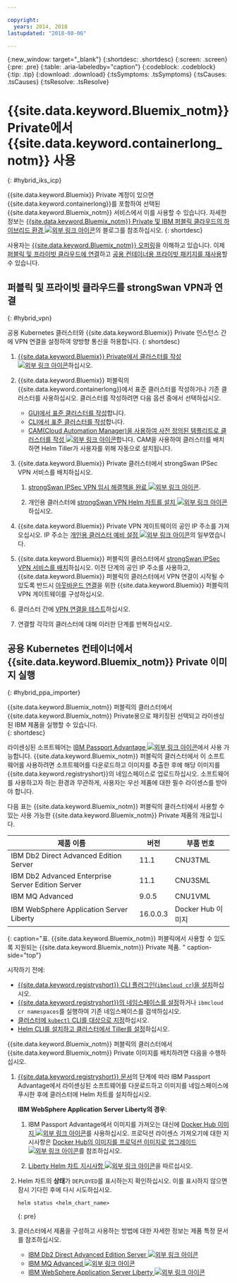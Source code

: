 ```yaml
---

copyright:
  years: 2014, 2018
lastupdated: "2018-08-06"

---
```


{:new_window: target="_blank"}
{:shortdesc: .shortdesc}
{:screen: .screen}
{:pre: .pre}
{:table: .aria-labeledby="caption"}
{:codeblock: .codeblock}
{:tip: .tip}
{:download: .download}
{:tsSymptoms: .tsSymptoms}
{:tsCauses: .tsCauses}
{:tsResolve: .tsResolve}


# {{site.data.keyword.Bluemix_notm}} Private에서 {{site.data.keyword.containerlong_notm}} 사용
{: #hybrid_iks_icp}

{{site.data.keyword.Bluemix}} Private 계정이 있으면 {{site.data.keyword.containerlong}}를 포함하여 선택된 {{site.data.keyword.Bluemix_notm}} 서비스에서 이를 사용할 수 있습니다. 자세한 정보는 [{{site.data.keyword.Bluemix_notm}} Private 및 IBM 퍼블릭 클라우드의 하이브리드 환경 ![외부 링크 아이콘](../icons/launch-glyph.svg "외부 링크 아이콘")](http://ibm.biz/hybridJune2018)의 블로그를 참조하십시오.
{: shortdesc}

사용자는 [{{site.data.keyword.Bluemix_notm}} 오퍼링](cs_why.html#differentiation)을 이해하고 있습니다. 이제 [퍼블릭 및 프라이빗 클라우드에 연결](#hybrid_vpn)하고 [공용 컨테이너용 프라이빗 패키지를 재사용](#hybrid_ppa_importer)할 수 있습니다. 

## 퍼블릭 및 프라이빗 클라우드를 strongSwan VPN과 연결
{: #hybrid_vpn}

공용 Kubernetes 클러스터와 {{site.data.keyword.Bluemix}} Private 인스턴스 간에 VPN 연결을 설정하여 양방향 통신을 허용합니다.
{: shortdesc}

1.  [{{site.data.keyword.Bluemix}} Private에서 클러스터를 작성 ![외부 링크 아이콘](../icons/launch-glyph.svg "외부 링크 아이콘")](https://www.ibm.com/support/knowledgecenter/SSBS6K_2.1.0.3/installing/installing.html)하십시오. 

2.  {{site.data.keyword.Bluemix}} 퍼블릭의 {{site.data.keyword.containerlong}}에서 표준 클러스터를 작성하거나 기존 클러스터를 사용하십시오. 클러스터를 작성하려면 다음 옵션 중에서 선택하십시오.  
    - [GUI에서 표준 클러스터를 작성](cs_clusters.html#clusters_ui)합니다. 
    - [CLI에서 표준 클러스터를 작성](cs_clusters.html#clusters_cli)합니다. 
    - [CAM(Cloud Automation Manager)을 사용하여 사전 정의된 템플리트로 클러스터를 작성 ![외부 링크 아이콘](../icons/launch-glyph.svg "외부 링크 아이콘")](https://www.ibm.com/support/knowledgecenter/SS2L37_2.1.0.3/cam_deploy_IKS.html)합니다. CAM을 사용하여 클러스터를 배치하면 Helm Tiller가 사용자를 위해 자동으로 설치됩니다. 

3.  {{site.data.keyword.Bluemix}} Private 클러스터에서 strongSwan IPSec VPN 서비스를 배치하십시오. 

    1.  [strongSwan IPSec VPN 임시 해결책을 완료 ![외부 링크 아이콘](../icons/launch-glyph.svg "외부 링크 아이콘")](https://www.ibm.com/support/knowledgecenter/SS2L37_2.1.0.3/cam_strongswan.html). 

    2.  개인용 클러스터에 [strongSwan VPN Helm 차트를 설치 ![외부 링크 아이콘](../icons/launch-glyph.svg "외부 링크 아이콘")](https://www.ibm.com/support/knowledgecenter/SSBS6K_2.1.0.3/app_center/create_release.html)하십시오. 

4.  {{site.data.keyword.Bluemix}} Private VPN 게이트웨이의 공인 IP 주소를 가져오십시오. IP 주소는 [개인용 클러스터 예비 설정 ![외부 링크 아이콘](../icons/launch-glyph.svg "외부 링크 아이콘")](https://www.ibm.com/support/knowledgecenter/SSBS6K_2.1.0.3/installing/prep_cluster.html)의 일부였습니다. 

5.  {{site.data.keyword.Bluemix}} 퍼블릭의 클러스터에서 [strongSwan IPSec VPN 서비스를 배치](cs_vpn.html#vpn-setup)하십시오. 이전 단계의 공인 IP 주소를 사용하고, {{site.data.keyword.Bluemix}} 퍼블릭의 클러스터에서 VPN 연결이 시작될 수 있도록 반드시 [아웃바운드 연결](cs_vpn.html#strongswan_3)을 위한 {{site.data.keyword.Bluemix}} 퍼블릭의 VPN 게이트웨이를 구성하십시오.  

6.  클러스터 간에 [VPN 연결을 테스트](cs_vpn.html#vpn_test)하십시오. 

7.  연결할 각각의 클러스터에 대해 이러한 단계를 반복하십시오.  


## 공용 Kubernetes 컨테이너에서 {{site.data.keyword.Bluemix_notm}} Private 이미지 실행
{: #hybrid_ppa_importer}

{{site.data.keyword.Bluemix_notm}} 퍼블릭의 클러스터에서 {{site.data.keyword.Bluemix_notm}} Private용으로 패키징된 선택되고 라이센싱된 IBM 제품을 실행할 수 있습니다.   
{: shortdesc}

라이센싱된 소프트웨어는 [IBM Passport Advantage ![외부 링크 아이콘](../icons/launch-glyph.svg "외부 링크 아이콘")](https://www-01.ibm.com/software/passportadvantage/index.html)에서 사용 가능합니다. {{site.data.keyword.Bluemix_notm}} 퍼블릭의 클러스터에서 이 소프트웨어를 사용하려면 소프트웨어를 다운로드하고 이미지를 추출한 후에 해당 이미지를 {{site.data.keyword.registryshort}}의 네임스페이스로 업로드하십시오. 소프트웨어를 사용하고자 하는 환경과 무관하게, 사용자는 우선 제품에 대한 필수 라이센스를 받아야 합니다.  

다음 표는 {{site.data.keyword.Bluemix_notm}} 퍼블릭의 클러스터에서 사용할 수 있는 사용 가능한 {{site.data.keyword.Bluemix_notm}} Private 제품의 개요입니다. 

|제품 이름|버전 |부품 번호|
| --- | --- | --- |
| IBM Db2 Direct Advanced Edition Server | 11.1 | CNU3TML |
| IBM Db2 Advanced Enterprise Server Edition Server | 11.1 | CNU3SML |
| IBM MQ Advanced | 9.0.5 | CNU1VML |
| IBM WebSphere Application Server Liberty | 16.0.0.3 | Docker Hub 이미지 |
{: caption="표. {{site.data.keyword.Bluemix_notm}} 퍼블릭에서 사용할 수 있도록 지원되는 {{site.data.keyword.Bluemix_notm}} Private 제품. " caption-side="top"}

시작하기 전에: 
- [{{site.data.keyword.registryshort}} CLI 플러그인(`ibmcloud cr`)을 설치](/docs/services/Registry/registry_setup_cli_namespace.html#registry_cli_install)하십시오. 
- [{{site.data.keyword.registryshort}}의 네임스페이스를 설정](/docs/services/Registry/registry_setup_cli_namespace.html#registry_namespace_add)하거나 `ibmcloud cr namespaces`를 실행하여 기존 네임스페이스를 검색하십시오.  
- [클러스터에 `kubectl` CLI를 대상으로 지정](/docs/containers/cs_cli_install.html#cs_cli_configure)하십시오. 
- [Helm CLI를 설치하고 클러스터에서 Tiller를 설정](/docs/containers/cs_integrations.html#helm)하십시오. 

{{site.data.keyword.Bluemix_notm}} 퍼블릭의 클러스터에서 {{site.data.keyword.Bluemix_notm}} Private 이미지를 배치하려면 다음을 수행하십시오. 

1.  [{{site.data.keyword.registryshort}} 문서](/docs/services/Registry/ts_index.html#ts_ppa)의 단계에 따라 IBM Passport Advantage에서 라이센싱된 소프트웨어를 다운로드하고 이미지를 네임스페이스에 푸시한 후에 클러스터에 Helm 차트를 설치하십시오.  

    **IBM WebSphere Application Server Liberty의 경우**:
    
    1.  IBM Passport Advantage에서 이미지를 가져오는 대신에 [Docker Hub 이미지 ![외부 링크 아이콘](../icons/launch-glyph.svg "외부 링크 아이콘")](https://hub.docker.com/_/websphere-liberty/)를 사용하십시오. 프로덕션 라이센스 가져오기에 대한 지시사항은 [Docker Hub의 이미지를 프로덕션 이미지로 업그레이드 ![외부 링크 아이콘](../icons/launch-glyph.svg "외부 링크 아이콘")](https://github.com/WASdev/ci.docker/tree/master/ga/production-upgrade)를 참조하십시오. 
    
    2.  [Liberty Helm 차트 지시사항 ![외부 링크 아이콘](../icons/launch-glyph.svg "외부 링크 아이콘")](https://www.ibm.com/support/knowledgecenter/en/SSEQTP_liberty/com.ibm.websphere.wlp.doc/ae/rwlp_icp_helm.html)을 따르십시오.  

2.  Helm 차트의 **상태**가 `DEPLOYED`를 표시하는지 확인하십시오. 이를 표시하지 않으면 잠시 기다린 후에 다시 시도하십시오.
    ```
    helm status <helm_chart_name>
    ```
    {: pre}
   
3.  클러스터에서 제품을 구성하고 사용하는 방법에 대한 자세한 정보는 제품 특정 문서를 참조하십시오.  

    - [IBM Db2 Direct Advanced Edition Server ![외부 링크 아이콘](../icons/launch-glyph.svg "외부 링크 아이콘")](https://www.ibm.com/support/knowledgecenter/en/SSEPGG_11.1.0/com.ibm.db2.luw.licensing.doc/doc/c0070181.html) 
    - [IBM MQ Advanced ![외부 링크 아이콘](../icons/launch-glyph.svg "외부 링크 아이콘")](https://www.ibm.com/support/knowledgecenter/en/SSFKSJ_9.0.0/com.ibm.mq.helphome.v90.doc/WelcomePagev9r0.html)
    - [IBM WebSphere Application Server Liberty ![외부 링크 아이콘](../icons/launch-glyph.svg "외부 링크 아이콘")](https://www.ibm.com/support/knowledgecenter/en/SSEQTP_liberty/as_ditamaps/was900_welcome_liberty.html)
